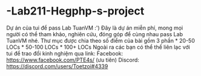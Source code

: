 # -Lab211-Hegphp-s-project
Dự án của tui để pass Lab TuanVM :')
Đây là dự án miễn phí, mong mọi người có thể tham khảo, nghiên cứu, đóng góp để cùng nhau pass Lab TuanVM nhé.
Thư mục được chia theo số điểm của bài gồm 3 phần
    * 20-50 LOCs
    * 50-100 LOCs
    * 100+ LOCs
Ngoài ra các bạn có thể thể liên lạc với tui để trao đổi kinh nghiệm qua link:
Facebook: https://www.facebook.com/PTE4s/ (ưu tiên) 
Discord: https://discord.com/users/Toetzoi#4339
